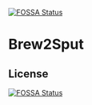 [![FOSSA Status](https://app.fossa.io/api/projects/git%2Bgithub.com%2FDiegoMagdaIeno%2FBrew2Sput.svg?type=shield)](https://app.fossa.io/projects/git%2Bgithub.com%2FDiegoMagdaIeno%2FBrew2Sput?ref=badge_shield)

# Brew2Sput

## License
[![FOSSA Status](https://app.fossa.io/api/projects/git%2Bgithub.com%2FDiegoMagdaIeno%2FBrew2Sput.svg?type=large)](https://app.fossa.io/projects/git%2Bgithub.com%2FDiegoMagdaIeno%2FBrew2Sput?ref=badge_large)